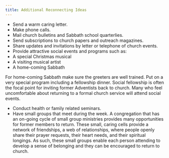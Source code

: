 ```yaml
---
title: Additional Reconnecting Ideas
---
```


- Send a warm caring letter.
- Make phone calls.
- Mail church bulletins and Sabbath school quarterlies.
- Send subscriptions to church papers and outreach magazines.
- Share updates and invitations by letter or telephone of church events.
- Provide attractive social events and programs such as:
- A special Christmas musical
- A visiting musical artist
- A home-coming Sabbath

For home-coming Sabbath make sure the greeters are well trained. Put on a very special program including a fellowship dinner. Social fellowship is often the focal point for inviting former Adventists back to church. Many who feel uncomfortable about returning to a formal church service will attend social events.

- Conduct health or family related seminars.
- Have small groups that meet during the week. A congregation that has an on-going cycle of small group ministries provides many opportunities for former members to return. These small, caring cells provide a network of friendships, a web of relationships, where people openly share their prayer requests, their heart needs, and their spiritual longings. As such, these small groups enable each person attending to develop a sense of belonging and they can be encouraged to return to church.